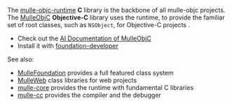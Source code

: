 The [mulle-objc-runtime](//github.com/mulle-objc/mulle-objc-runtime) **C** library is the backbone of all mulle-objc projects.
The [MulleObjC](//github.com/mulle-objc/MulleObjC) **Objective-C** library uses the runtime, to provide the familiar set of root classes, 
such as `NSObject`, for Objective-C projects . 

* Check out the [AI Documentation of MulleObjC]([//mulle-objc.github.io/MulleObjC-overview/)
* Install it with [foundation-developer](//github.com/MulleFoundation/foundation-developer)
  
See also:

* [MulleFoundation](//github.com/MulleFoundation) provides a full featured class system
* [MulleWeb](//github.com/MulleWeb) class libraries for web projects
* [mulle-core](//github.com/mulle-core) provides the runtime with fundamental C libraries
* [mulle-cc](//github.com/mulle-cc) provides the compiler and the debugger
